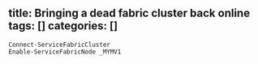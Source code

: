 title: Bringing a dead fabric cluster back online
tags: []
categories: []
---

```
Connect-ServiceFabricCluster
Enable-ServiceFabricNode _MYMV1
```